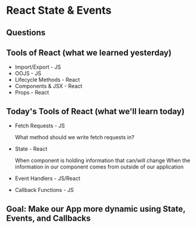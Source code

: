 # React State & Events

## Questions

## Tools of React (what we learned yesterday)

- Import/Export - JS
- OOJS - JS
- Lifecycle Methods - React
- Components & JSX - React
- Props - React

## Today's Tools of React (what we'll learn today)

- Fetch Requests - JS

    What method should we write fetch requests in?
- State - React

    When component is holding information that can/will change
    When the information in our component comes from outside of our application

- Event Handlers - JS/React
- Callback Functions - JS

## Goal: Make our App more dynamic using State, Events, and Callbacks
